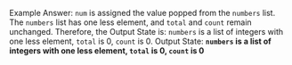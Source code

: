 Example Answer:
`num` is assigned the value popped from the `numbers` list. The `numbers` list has one less element, and `total` and `count` remain unchanged. Therefore, the Output State is: `numbers` is a list of integers with one less element, `total` is 0, `count` is 0.
Output State: **`numbers` is a list of integers with one less element, `total` is 0, `count` is 0**